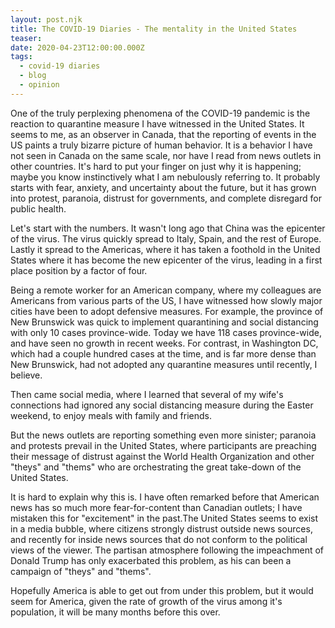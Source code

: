 ```yaml
---
layout: post.njk
title: The COVID-19 Diaries - The mentality in the United States
teaser: 
date: 2020-04-23T12:00:00.000Z
tags:
  - covid-19 diaries
  - blog
  - opinion
---
```

One of the truly perplexing phenomena of the COVID-19 pandemic is the reaction to quarantine measure I have witnessed in the United States. It seems to me, as an observer in Canada, that the reporting of events in the US paints a truly bizarre picture of human behavior. It is a behavior I have not seen in Canada on the same scale, nor have I read from news outlets in other countries. It's hard to put your finger on just why it is happening; maybe you know instinctively what I am nebulously referring to. It probably starts with fear, anxiety, and uncertainty about the future, but it has grown into protest, paranoia, distrust for governments, and complete disregard for public health. 

Let's start with the numbers. It wasn't long ago that China was the epicenter of the virus. The virus quickly spread to Italy, Spain, and the rest of Europe. Lastly it spread to the Americas, where it has taken a foothold in the United States where it has become the new epicenter of the virus, leading in a first place position by a factor of four. 

Being a remote worker for an American company, where my colleagues are Americans from various parts of the US, I have witnessed how slowly major cities have been to adopt defensive measures. For example, the province of New Brunswick was quick to implement quarantining and social distancing with only 10 cases province-wide. Today we have 118 cases province-wide, and have seen no growth in recent weeks. For contrast, in Washington DC, which had a couple hundred cases at the time, and is far more dense than New Brunswick, had not adopted any quarantine measures until recently, I believe.

Then came social media, where I learned that several of my wife's connections had ignored any social distancing measure during the Easter weekend, to enjoy meals with family and friends.

<lbwc-img-block src="{{relativeRoot}}assets/img/mindblown.gif" height="164" width="286"></lbwc-img-block>

But the news outlets are reporting something even more sinister; paranoia and protests prevail in the United States, where participants are preaching their message of distrust against the World Health Organization and other "theys" and "thems" who are orchestrating the great take-down of the United States. 

It is hard to explain why this is. I have often remarked before that American news has so much more fear-for-content than Canadian outlets; I have mistaken this for "excitement" in the past.The United States seems to exist in a media bubble, where citizens strongly distrust outside news sources, and recently for inside news sources that do not conform to the political views of the viewer. The partisan atmosphere following the impeachment of Donald Trump has only exacerbated this problem, as his can been a campaign of "theys" and "thems". 

Hopefully America is able to get out from under this problem, but it would seem for America, given the rate of growth of the virus among it's population, it will be many months before this over.  

